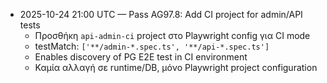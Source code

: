 - 2025-10-24 21:00 UTC — Pass AG97.8: Add CI project for admin/API tests
  - Προσθήκη `api-admin-ci` project στο Playwright config για CI mode
  - testMatch: `['**/admin-*.spec.ts', '**/api-*.spec.ts']`
  - Enables discovery of PG E2E test in CI environment
  - Καμία αλλαγή σε runtime/DB, μόνο Playwright project configuration
